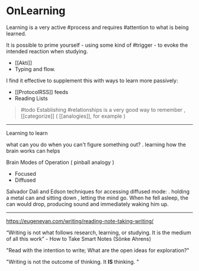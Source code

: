 # OnLearning

Learning is a very active #process and requires #attention to what is being learned.

It is possible to prime yourself - using some kind of #trigger - to evoke the intended reaction when studying.

* [[Akti]]
* Typing and flow.

I find it effective to supplement this with ways to learn more passively:

* [[ProtocolRSS]] feeds
* Reading Lists

> #todo
Establishing #relationships is a very good way to remember , [[categorize]] ( [[analogies]], for example )

___

Learning to learn

what can you do when you can't figure something out?
    . learning how the brain works can helps

Brain Modes of Operation ( pinball analogy )

* Focused
* Diffused

Salvador Dali and Edson techniques for accessing diffused mode:
    . holding a metal can and sitting down , letting the mind go. When he fell asleep, the can would drop, producing sound and immediately waking him up.

___

<https://eugeneyan.com/writing/reading-note-taking-writing/>

“Writing is not what follows research, learning, or studying. It is the medium of all this work” - How to Take Smart Notes (Sönke Ahrens)

"Read with the intention to write; What are the open ideas for exploration?"

"Writing is not the outcome of thinking. It __IS__ thinking. "

